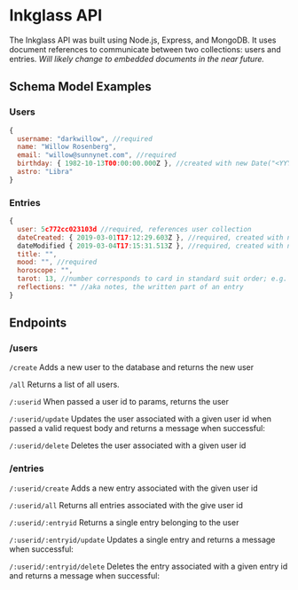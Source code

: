 # Inkglass API

The Inkglass API was built using Node.js, Express, and MongoDB. It uses document references to communicate between two collections: users and entries.
_Will likely change to embedded documents in the near future._

## Schema Model Examples

### Users

```js
{
  username: "darkwillow", //required
  name: "Willow Rosenberg",
  email: "willow@sunnynet.com", //required
  birthday: { 1982-10-13T00:00:00.000Z }, //created with new Date("<YYYY-MM-DD>")
  astro: "Libra"
}
```

### Entries

```js
{
  user: 5c772cc023103d //required, references user collection
  dateCreated: { 2019-03-01T17:12:29.603Z }, //required, created with new Date()
  dateModified { 2019-03-04T17:15:31.513Z }, //required, created with new Date()
  title: "",
  mood: "", //required
  horoscope: "",
  tarot: 13, //number corresponds to card in standard suit order; e.g. 13 = Death, 31 = Nine of Wands
  reflections: "" //aka notes, the written part of an entry
}
```

## Endpoints

### /users

`/create`
	Adds a new user to the database and returns the new user

`/all`
	Returns a list of all users.

`/:userid`
	When passed a user id to params, returns the user

`/:userid/update`
	Updates the user associated with a given user id when passed a valid request body and returns a message when successful:

`/:userid/delete`
	Deletes the user associated with a given user id


### /entries

`/:userid/create`
	Adds a new entry associated with the given user id

`/:userid/all`
	Returns all entries associated with the give user id

`/:userid/:entryid`
	Returns a single entry belonging to the user

`/:userid/:entryid/update`
	Updates a single entry and returns a message when successful:

`/:userid/:entryid/delete`
	Deletes the entry associated with a given entry id and returns a message when successful:
